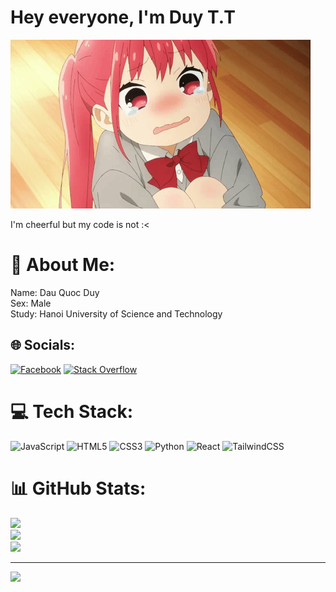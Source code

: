 # Hey everyone, I'm Duy T.T

<img src="./assets/cryT_T.gif">

I'm cheerful but my code is not :<

# 💫 About Me:
Name: Dau Quoc Duy<br>Sex: Male<br>Study: Hanoi University of Science and Technology


## 🌐 Socials:
[![Facebook](https://img.shields.io/badge/Facebook-%231877F2.svg?logo=Facebook&logoColor=white)](https://facebook.com/https://www.facebook.com/profile.php?id=100026220003663) [![Stack Overflow](https://img.shields.io/badge/-Stackoverflow-FE7A16?logo=stack-overflow&logoColor=white)](https://stackoverflow.com/users/https://stackoverflow.com/users/22117914/duy) 

# 💻 Tech Stack:
![JavaScript](https://img.shields.io/badge/javascript-%23323330.svg?style=for-the-badge&logo=javascript&logoColor=%23F7DF1E) ![HTML5](https://img.shields.io/badge/html5-%23E34F26.svg?style=for-the-badge&logo=html5&logoColor=white) ![CSS3](https://img.shields.io/badge/css3-%231572B6.svg?style=for-the-badge&logo=css3&logoColor=white) ![Python](https://img.shields.io/badge/python-3670A0?style=for-the-badge&logo=python&logoColor=ffdd54) ![React](https://img.shields.io/badge/react-%2320232a.svg?style=for-the-badge&logo=react&logoColor=%2361DAFB) ![TailwindCSS](https://img.shields.io/badge/tailwindcss-%2338B2AC.svg?style=for-the-badge&logo=tailwind-css&logoColor=white)
# 📊 GitHub Stats:
![](https://github-readme-stats.vercel.app/api?username=DUYCUTEPHOMAIQUE&theme=dark&hide_border=false&include_all_commits=false&count_private=false)<br/>
![](https://github-readme-streak-stats.herokuapp.com/?user=DUYCUTEPHOMAIQUE&theme=dark&hide_border=false)<br/>
![](https://github-readme-stats.vercel.app/api/top-langs/?username=DUYCUTEPHOMAIQUE&theme=dark&hide_border=false&include_all_commits=false&count_private=false&layout=compact)

---
[![](https://visitcount.itsvg.in/api?id=DUYCUTEPHOMAIQUE&icon=0&color=0)](https://visitcount.itsvg.in)

<!-- Proudly created with GPRM ( https://gprm.itsvg.in ) -->
